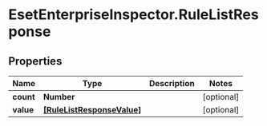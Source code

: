 # EsetEnterpriseInspector.RuleListResponse

## Properties

Name | Type | Description | Notes
------------ | ------------- | ------------- | -------------
**count** | **Number** |  | [optional] 
**value** | [**[RuleListResponseValue]**](RuleListResponseValue.md) |  | [optional] 


